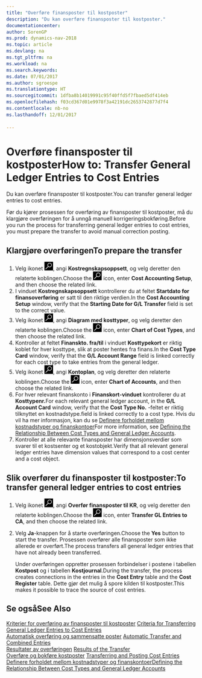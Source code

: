 ```yaml
---
title: "Overføre finansposter til kostposter"
description: "Du kan overføre finansposter til kostposter."
documentationcenter: 
author: SorenGP
ms.prod: dynamics-nav-2018
ms.topic: article
ms.devlang: na
ms.tgt_pltfrm: na
ms.workload: na
ms.search.keywords: 
ms.date: 07/01/2017
ms.author: sgroespe
ms.translationtype: HT
ms.sourcegitcommit: 1dfba8b14019991c95f40ffd5f7fbaed5df414eb
ms.openlocfilehash: f03cd367d01e9978f3a42191dc2653742877d7f4
ms.contentlocale: nb-no
ms.lasthandoff: 12/01/2017

---
```

# <a name="how-to-transfer-general-ledger-entries-to-cost-entries"></a><span data-ttu-id="56183-103">Overføre finansposter til kostposter</span><span class="sxs-lookup"><span data-stu-id="56183-103">How to: Transfer General Ledger Entries to Cost Entries</span></span>
<span data-ttu-id="56183-104">Du kan overføre finansposter til kostposter.</span><span class="sxs-lookup"><span data-stu-id="56183-104">You can transfer general ledger entries to cost entries.</span></span>  

<span data-ttu-id="56183-105">Før du kjører prosessen for overføring av finansposter til kostposter, må du klargjøre overføringen for å unngå manuell korrigeringsbokføring.</span><span class="sxs-lookup"><span data-stu-id="56183-105">Before you run the process for transferring general ledger entries to cost entries, you must prepare the transfer to avoid manual correction posting.</span></span>  

## <a name="to-prepare-the-transfer"></a><span data-ttu-id="56183-106">Klargjøre overføringen</span><span class="sxs-lookup"><span data-stu-id="56183-106">To prepare the transfer</span></span>  

1.  <span data-ttu-id="56183-107">Velg ikonet ![Søk etter side eller rapport](media/ui-search/search_small.png "Søk etter side eller rapport"), angi **Kostregnskapsoppsett**, og velg deretter den relaterte koblingen.</span><span class="sxs-lookup"><span data-stu-id="56183-107">Choose the ![Search for Page or Report](media/ui-search/search_small.png "Search for Page or Report icon") icon, enter **Cost Accounting Setup**, and then choose the related link.</span></span>  
2.  <span data-ttu-id="56183-108">I vinduet **Kostregnskapsoppsett** kontrollerer du at feltet **Startdato for finansoverføring** er satt til den riktige verdien.</span><span class="sxs-lookup"><span data-stu-id="56183-108">In the **Cost Accounting Setup** window, verify that the **Starting Date for G/L Transfer** field is set to the correct value.</span></span>  
3.  <span data-ttu-id="56183-109">Velg ikonet ![Søk etter side eller rapport](media/ui-search/search_small.png "Søk etter side eller rapport"), angi **Diagram med kosttyper**, og velg deretter den relaterte koblingen.</span><span class="sxs-lookup"><span data-stu-id="56183-109">Choose the ![Search for Page or Report](media/ui-search/search_small.png "Search for Page or Report icon") icon, enter **Chart of Cost Types**, and then choose the related link.</span></span>  
4.  <span data-ttu-id="56183-110">Kontroller at feltet **Finanskto. fra/til** i vinduet **Kosttypekort** er riktig koblet for hver kosttype, slik at poster hentes fra finans.</span><span class="sxs-lookup"><span data-stu-id="56183-110">In the **Cost Type Card** window, verify that the **G/L Account Range** field is linked correctly for each cost type to take entries from the general ledger.</span></span>  
5.  <span data-ttu-id="56183-111">Velg ikonet ![Søk etter side eller rapport](media/ui-search/search_small.png "Søk etter side eller rapport"), angi **Kontoplan**, og velg deretter den relaterte koblingen.</span><span class="sxs-lookup"><span data-stu-id="56183-111">Choose the ![Search for Page or Report](media/ui-search/search_small.png "Search for Page or Report icon") icon, enter **Chart of Accounts**, and then choose the related link.</span></span>  
6.  <span data-ttu-id="56183-112">For hver relevant finanskonto i **Finanskort-vinduet** kontrollerer du at **Kosttypenr.**</span><span class="sxs-lookup"><span data-stu-id="56183-112">For each relevant general ledger account, in the **G/L Account Card** window, verify that the **Cost Type No.**</span></span> <span data-ttu-id="56183-113">-feltet er riktig tilknyttet en kostnadstype.</span><span class="sxs-lookup"><span data-stu-id="56183-113">field is linked correctly to a cost type.</span></span> <span data-ttu-id="56183-114">Hvis du vil ha mer informasjon, kan du se [Definere forholdet mellom kostnadstyper og finanskontoer](finance-defining-the-relationship-between-cost-types-and-general-ledger-accounts.md)</span><span class="sxs-lookup"><span data-stu-id="56183-114">For more information, see [Defining the Relationship Between Cost Types and General Ledger Accounts](finance-defining-the-relationship-between-cost-types-and-general-ledger-accounts.md).</span></span>  
7.  <span data-ttu-id="56183-115">Kontroller at alle relevante finansposter har dimensjonsverdier som svarer til et kostsenter og et kostobjekt.</span><span class="sxs-lookup"><span data-stu-id="56183-115">Verify that all relevant general ledger entries have dimension values that correspond to a cost center and a cost object.</span></span>  

## <a name="to-transfer-general-ledger-entries-to-cost-entries"></a><span data-ttu-id="56183-116">Slik overfører du finansposter til kostposter:</span><span class="sxs-lookup"><span data-stu-id="56183-116">To transfer general ledger entries to cost entries</span></span>  
1.  <span data-ttu-id="56183-117">Velg ikonet ![Søk etter side eller rapport](media/ui-search/search_small.png "Søk etter side eller rapport"), angi **Overfør finansposter til KR**, og velg deretter den relaterte koblingen.</span><span class="sxs-lookup"><span data-stu-id="56183-117">Choose the ![Search for Page or Report](media/ui-search/search_small.png "Search for Page or Report icon") icon, enter **Transfer GL Entries to CA**, and then choose the related link.</span></span>  
2.  <span data-ttu-id="56183-118">Velg **Ja**-knappen for å starte overføringen.</span><span class="sxs-lookup"><span data-stu-id="56183-118">Choose the **Yes** button to start the transfer.</span></span> <span data-ttu-id="56183-119">Prosessen overfører alle finansposter som ikke allerede er overført.</span><span class="sxs-lookup"><span data-stu-id="56183-119">The process transfers all general ledger entries that have not already been transferred.</span></span>  

    <span data-ttu-id="56183-120">Under overføringen oppretter prosessen forbindelser i postene i tabellen **Kostpost** og i tabellen **Kostjournal**.</span><span class="sxs-lookup"><span data-stu-id="56183-120">During the transfer, the process creates connections in the entries in the **Cost Entry** table and the **Cost Register** table.</span></span> <span data-ttu-id="56183-121">Dette gjør det mulig å spore kilden til kostposter.</span><span class="sxs-lookup"><span data-stu-id="56183-121">This makes it possible to trace the source of cost entries.</span></span>  

## <a name="see-also"></a><span data-ttu-id="56183-122">Se også</span><span class="sxs-lookup"><span data-stu-id="56183-122">See Also</span></span>  
 <span data-ttu-id="56183-123">[Kriterier for overføring av finansposter til kostposter](finance-criteria-for-transferring-general-ledger-entries-to-cost-entries.md) </span><span class="sxs-lookup"><span data-stu-id="56183-123">[Criteria for Transferring General Ledger Entries to Cost Entries](finance-criteria-for-transferring-general-ledger-entries-to-cost-entries.md) </span></span>  
 <span data-ttu-id="56183-124">[Automatisk overføring og sammensatte poster](finance-automatic-transfer-combined-entries.md) </span><span class="sxs-lookup"><span data-stu-id="56183-124">[Automatic Transfer and Combined Entries](finance-automatic-transfer-combined-entries.md) </span></span>  
 <span data-ttu-id="56183-125">[Resultater av overføringen](finance-results-of-the-transfer.md) </span><span class="sxs-lookup"><span data-stu-id="56183-125">[Results of the Transfer](finance-results-of-the-transfer.md) </span></span>  
 <span data-ttu-id="56183-126">[Overføre og bokføre kostposter](finance-transfer-and-post-cost-entries.md) </span><span class="sxs-lookup"><span data-stu-id="56183-126">[Transferring and Posting Cost Entries](finance-transfer-and-post-cost-entries.md) </span></span>  
 [<span data-ttu-id="56183-127">Definere forholdet mellom kostnadstyper og finanskontoer</span><span class="sxs-lookup"><span data-stu-id="56183-127">Defining the Relationship Between Cost Types and General Ledger Accounts</span></span>](finance-defining-the-relationship-between-cost-types-and-general-ledger-accounts.md)   

